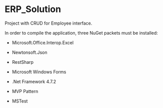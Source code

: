 # ERP_Solution
Project with CRUD for Employee interface.

In order to compile the application, three NuGet packets must be installed:
- Microsoft.Office.Interop.Excel
- Newtonsoft.Json
- RestSharp

- Microsoft Windows Forms
- .Net Framework 4.7.2
- MVP Pattern
- MSTest
